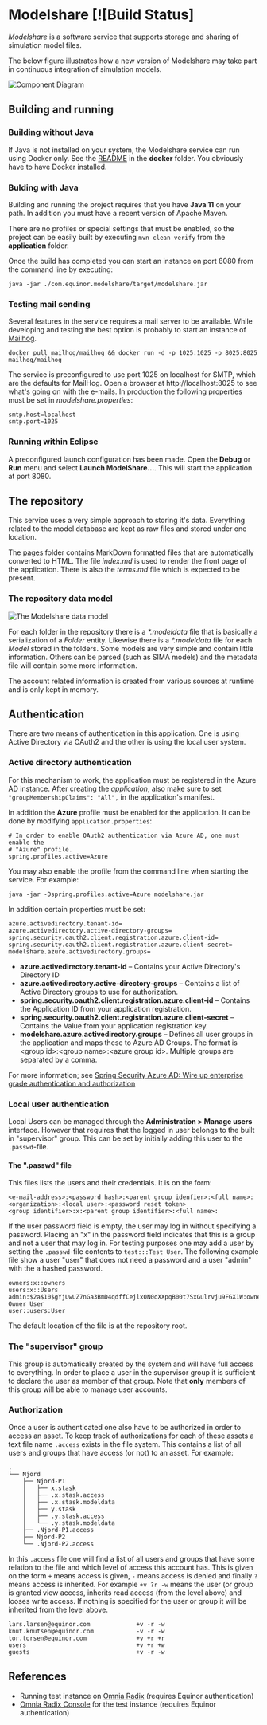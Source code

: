 # Modelshare [![Build Status]

_Modelshare_ is a software service that supports storage and sharing of 
simulation model files.

The below figure illustrates how a new version of Modelshare may take part in 
continuous integration of simulation models.

![Component Diagram](https://github.com/equinor/modelshare/blob/master/images/components.png?raw=true "Component Diagram")

## Building and running

### Building without Java

If Java is not installed on your system, the Modelshare service can run using 
Docker only. See the [README](application/README.md) in the **docker** folder.
You obviously have to have Docker installed.

### Bulding with Java

Building and running the project requires that you have **Java 11** on your 
path. In addition you must have a recent version of Apache Maven.

There are no profiles or special settings that must be enabled, so the project
can be easily built by executing `mvn clean verify` from the **application**
folder.

Once the build has completed you can start an instance on port 8080 from the 
command line by executing:

	java -jar ./com.equinor.modelshare/target/modelshare.jar

### Testing mail sending

Several features in the service requires a mail server to be available. While
developing and testing the best option is probably to start an instance of 
[Mailhog](https://github.com/mailhog/MailHog).

    docker pull mailhog/mailhog && docker run -d -p 1025:1025 -p 8025:8025 mailhog/mailhog

The service is preconfigured to use port 1025 on localhost for SMTP, which are
the defaults for MailHog. Open a browser at http://localhost:8025 to see what's
going on with the e-mails. In production the following properties must be set in
*modelshare.properties*:

	smtp.host=localhost
	smtp.port=1025

### Running within Eclipse

A preconfigured launch configuration has been made. Open the **Debug** or 
**Run** menu and select **Launch ModelShare...**. This will start the 
application at port 8080. 

## The repository

This service uses a very simple approach to storing it's data. Everything 
related to the model database are kept as raw files and stored under one 
location.

The [pages](https://github.com/equinor/modelshare/tree/master/com.equinor.modelshare/repository/pages)
folder contains MarkDown formatted files that are automatically converted to 
HTML. The file _index.md_ is used to render the front page of the application.
There is also the _terms.md_ file which is expected to be present.

### The repository data model

![The Modelshare data model](https://github.com/equinor/modelshare/blob/master/images/modelshare.png?raw=true "Modelshare data model")

For each folder in the repository there is a _*.modeldata_ file that is 
basically a serialization of a _Folder_ entity. Likewise there is a 
_*.modeldata_ file for each _Model_ stored in the folders. Some models are very
simple and contain little information.  Others can be parsed (such as SIMA 
models) and the metadata file will contain some more information.

The account related information is created from various sources at runtime and
is only kept in memory.     

## Authentication

There are two means of authentication in this application. One is using Active
Directory via OAuth2 and the other is using the local user system.
		
### Active directory authentication

For this mechanism to work, the application must be registered in the Azure AD
instance. After creating the _application_, also make sure to set 
`"groupMembershipClaims": "All",` in the application's manifest. 

In addition the **Azure** profile must be enabled for the application. It can
be done by modifying `application.properties`:

	# In order to enable OAuth2 authentication via Azure AD, one must enable the
	# "Azure" profile. 
	spring.profiles.active=Azure
	
You may also enable the profile from the command line when starting the service.
For example:

	java -jar -Dspring.profiles.active=Azure modelshare.jar

In addition certain properties must be set:

	azure.activedirectory.tenant-id=
	azure.activedirectory.active-directory-groups=
	spring.security.oauth2.client.registration.azure.client-id=
	spring.security.oauth2.client.registration.azure.client-secret=
	modelshare.azure.activedirectory.groups=

* **azure.activedirectory.tenant-id** – Contains your Active Directory's Directory ID
* **azure.activedirectory.active-directory-groups** – Contains a list of Active Directory groups to use for authorization.
* **spring.security.oauth2.client.registration.azure.client-id** – Contains the Application ID from your application registration.
* **spring.security.oauth2.client.registration.azure.client-secret** – Contains the Value from your application registration key.
* **modelshare.azure.activedirectory.groups** – Defines all user groups in the application and maps these to Azure AD Groups. The format is &lt;group id&gt;:&lt;group name&gt;:&lt;azure group id&gt;. Multiple groups are separated by a comma. 

For more information; see [Spring Security Azure AD: Wire up enterprise grade authentication and authorization](https://azure.microsoft.com/nb-no/blog/spring-security-azure-ad/ "Spring Security Azure AD")
  

### Local user authentication

Local Users can be managed through the **Administration > Manage users** 
interface. However that requires that the logged in user belongs to the built
in "supervisor" group. This can be set by initially adding this user to the 
`.passwd`-file.

#### The ".passwd" file

This files lists the users and their credentials. It is on the form:

    <e-mail-address>:<password hash>:<parent group idenfier>:<full name>:<organization>:<local user>:<password reset token>
    <group identifier>:x:<parent group identifier>:<full name>:

If the user password field is empty, the user may log in without specifying a 
password. Placing an "x" in the password field indicates that this is a group 
and not a user that may log in. For testing purposes one may add a user by 
setting the `.passwd`-file contents to `test:::Test User`. The following example
file show a user "user" that does not need a password and a user "admin" with 
the a hashed password.

	owners:x::owners
	users:x::Users
	admin:$2a$10$gYjUwUZ7nGa3BmD4qdffCejlxON0oXXpqB00t7SxGulrvju9FGX1W:owners:Model Owner User
	user::users:User

The default location of the file is at the repository root.

### The "supervisor" group

This group is automatically created by the system and will have full access to 
everything. In order to place a user in the supervisor group it is sufficient
to declare the user as member of that group. Note that **only** members of this
group will be able to manage user accounts.

### Authorization

Once a user is authenticated one also have to be authorized in order to access
an asset. To keep track of authorizations for each of these assets a text file 
name `.access` exists in the file system. This contains a list of all users and
groups that have access (or not) to an asset. For example:

	.
	└── Njord
	    ├── Njord-P1
	    │   ├── x.stask
	    │   ├── .x.stask.access
	    │   ├── .x.stask.modeldata
	    │   ├── y.stask
	    │   ├── .y.stask.access
	    │   └── .y.stask.modeldata
	    ├── .Njord-P1.access
	    ├── Njord-P2
	    └── .Njord-P2.access

In this `.access` file one will find a list of all users and groups that have
some relation to the file and which level of access this account has. This
is given on the form `+` means access is given, `-` means access is denied and
finally `?` means access is inherited. For example `+v ?r -w` means the user (or
group is granted view access, inherits read access (from the level above) and
looses write access. If nothing is specified for the user or group it will be
inherited from the level above.
 
	lars.larsen@equinor.com             +v -r -w 
	knut.knutsen@equinor.com            -v -r -w
	tor.torsen@equinor.com              +v +r +r
	users                               +v +r +w
	guests                              +v -r -w

## References

* Running test instance on [Omnia Radix](https://application-modelshare-prod.radix.equinor.com/) (requires Equinor 
  authentication)
* [Omnia Radix Console](https://console.radix.equinor.com/applications/modelshare) for 
  the test instance (requires Equinor authentication)